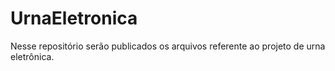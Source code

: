 # UrnaEletronica
Nesse repositório serão publicados os arquivos referente ao projeto de urna eletrônica.
